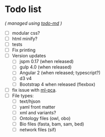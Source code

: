 # Todo list

_\( managed using [todo-md](https://github.com/Hypercubed/todo-md) \)_

- [ ] modular css?
- [ ] html minify?
- [ ] tests
- [ ] Fix printing
- [ ] Version updates
  - [ ] jspm 0.17 (when released)
  - [ ] gulp 4.0 (when released)
  - [ ] Angular 2 (when released; typescript?)
  - [ ] d3 v4
  - [ ] Bootstrap 4 when released (flexbox)
- [ ] fix issue with [ml-pca](https://github.com/mljs/pca/issues/8).
- [ ] File types:
  - [ ] text/hjson
  - [ ] yaml front matter
  - [ ] xml and variants?
  - [ ] Ontology files (owl, obo)
  - [ ] Bio files (fasta, bam, sam, bed)
  - [ ] network files (sif)

